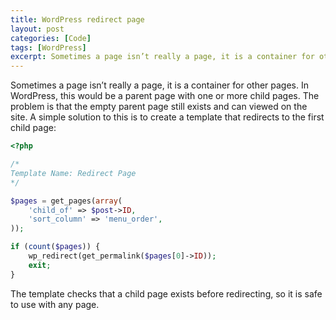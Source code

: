 ```yaml
---
title: WordPress redirect page
layout: post
categories: [Code]
tags: [WordPress]
excerpt: Sometimes a page isn’t really a page, it is a container for other pages. This WordPress template automatically redirects to the first child page so any page can be a container without content.
---
```


Sometimes a page isn’t really a page, it is a container for other pages. In WordPress, this would be a parent page with one or more child pages. The problem is that the empty parent page still exists and can viewed on the site. A simple solution to this is to create a template that redirects to the first child page:

~~~~~~~~ php
<?php

/*
Template Name: Redirect Page
*/

$pages = get_pages(array(
    'child_of' => $post->ID,
    'sort_column' => 'menu_order',
));

if (count($pages)) {
    wp_redirect(get_permalink($pages[0]->ID));
    exit;
}
~~~~~~~~

The template checks that a child page exists before redirecting, so it is safe to use with any page.
